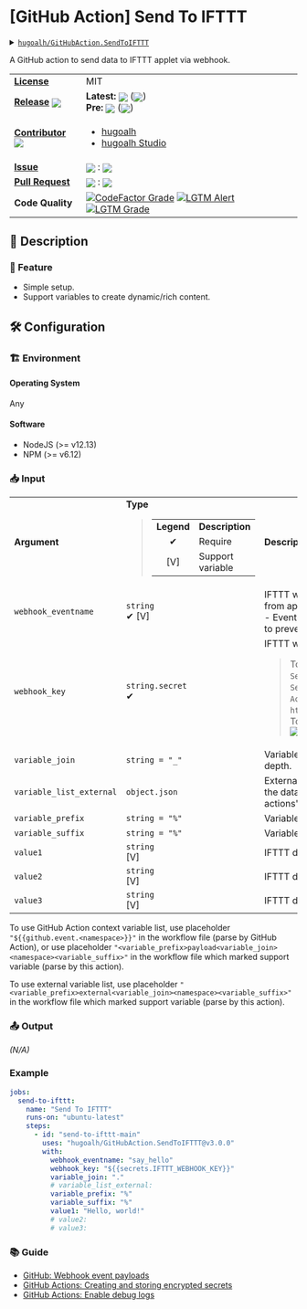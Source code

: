 # \[GitHub Action\] Send To IFTTT

<details>
  <summary><a href="https://github.com/hugoalh/GitHubAction.SendToIFTTT"><code>hugoalh/GitHubAction.SendToIFTTT</code></a></summary>
  <img align="center" alt="GitHub Language Count" src="https://img.shields.io/github/languages/count/hugoalh/GitHubAction.SendToIFTTT?logo=github&logoColor=ffffff&style=flat-square" />
  <img align="center" alt="GitHub Top Langauge" src="https://img.shields.io/github/languages/top/hugoalh/GitHubAction.SendToIFTTT?logo=github&logoColor=ffffff&style=flat-square" />
  <img align="center" alt="GitHub Repo Size" src="https://img.shields.io/github/repo-size/hugoalh/GitHubAction.SendToIFTTT?logo=github&logoColor=ffffff&style=flat-square" />
  <img align="center" alt="GitHub Code Size" src="https://img.shields.io/github/languages/code-size/hugoalh/GitHubAction.SendToIFTTT?logo=github&logoColor=ffffff&style=flat-square" />
  <img align="center" alt="GitHub Watcher" src="https://img.shields.io/github/watchers/hugoalh/GitHubAction.SendToIFTTT?logo=github&logoColor=ffffff&style=flat-square" />
  <img align="center" alt="GitHub Star" src="https://img.shields.io/github/stars/hugoalh/GitHubAction.SendToIFTTT?logo=github&logoColor=ffffff&style=flat-square" />
  <img align="center" alt="GitHub Fork" src="https://img.shields.io/github/forks/hugoalh/GitHubAction.SendToIFTTT?logo=github&logoColor=ffffff&style=flat-square" />
</details>

A GitHub action to send data to IFTTT applet via webhook.

<table>
  <tr>
    <td><a href="./LICENSE.md"><b>License</b></a></td>
    <td>MIT</td>
  </tr>
  <tr>
    <td><a href="https://github.com/hugoalh/GitHubAction.SendToIFTTT/releases"><b>Release</b></a> <img align="center" src="https://img.shields.io/github/downloads/hugoalh/GitHubAction.SendToIFTTT/total?label=%20&style=flat-square" /></td>
    <td>
      <b>Latest:</b> <img align="center" src="https://img.shields.io/github/release/hugoalh/GitHubAction.SendToIFTTT?sort=semver&label=%20&style=flat-square" /> (<img align="center" src="https://img.shields.io/github/release-date/hugoalh/GitHubAction.SendToIFTTT?label=%20&style=flat-square" />)<br />
      <b>Pre:</b> <img align="center" src="https://img.shields.io/github/release/hugoalh/GitHubAction.SendToIFTTT?include_prereleases&sort=semver&label=%20&style=flat-square" /> (<img align="center" src="https://img.shields.io/github/release-date-pre/hugoalh/GitHubAction.SendToIFTTT?label=%20&style=flat-square" />)
    </td>
  </tr>
  <tr>
    <td><a href="https://github.com/hugoalh/GitHubAction.SendToIFTTT/graphs/contributors"><b>Contributor</b></a> <img align="center" src="https://img.shields.io/github/contributors/hugoalh/GitHubAction.SendToIFTTT?label=%20&style=flat-square" /></td>
    <td><ul>
        <li><a href="https://github.com/hugoalh">hugoalh</a></li>
        <li><a href="https://github.com/hugoalh-studio">hugoalh Studio</a></li>
    </ul></td>
  </tr>
  <tr>
    <td><a href="https://github.com/hugoalh/GitHubAction.SendToIFTTT/issues?q=is%3Aissue"><b>Issue</b></a></td>
    <td><img align="center" src="https://img.shields.io/github/issues-raw/hugoalh/GitHubAction.SendToIFTTT?label=%20&style=flat-square" /> : <img align="center" src="https://img.shields.io/github/issues-closed-raw/hugoalh/GitHubAction.SendToIFTTT?label=%20&style=flat-square" /></td>
  </tr>
  <tr>
    <td><a href="https://github.com/hugoalh/GitHubAction.SendToIFTTT/pulls?q=is%3Apr"><b>Pull Request</b></a></td>
    <td><img align="center" src="https://img.shields.io/github/issues-pr-raw/hugoalh/GitHubAction.SendToIFTTT?label=%20&style=flat-square" /> : <img align="center" src="https://img.shields.io/github/issues-pr-closed-raw/hugoalh/GitHubAction.SendToIFTTT?label=%20&style=flat-square" /></td>
  </tr>
  <tr>
    <td><b>Code Quality</b></td>
    <td>
      <a href="https://www.codefactor.io/repository/github/hugoalh/githubaction.sendtoifttt"><img align="center" alt="CodeFactor Grade" src="https://img.shields.io/codefactor/grade/github/hugoalh/GitHubAction.SendToIFTTT?logo=codefactor&logoColor=ffffff&style=flat-square" /></a>
      <a href="https://lgtm.com/projects/g/hugoalh/GitHubAction.SendToIFTTT/alerts"><img align="center" alt="LGTM Alert" src="https://img.shields.io/lgtm/alerts/g/hugoalh/GitHubAction.SendToIFTTT?label=%20&logo=lgtm&logoColor=ffffff&style=flat-square" /></a>
      <a href="https://lgtm.com/projects/g/hugoalh/GitHubAction.SendToIFTTT/context:javascript"><img align="center" alt="LGTM Grade" src="https://img.shields.io/lgtm/grade/javascript/g/hugoalh/GitHubAction.SendToIFTTT?logo=lgtm&logoColor=ffffff&style=flat-square" /></a>
    </td>
  </tr>
</table>

## 📜 Description

### 🌟 Feature

- Simple setup.
- Support variables to create dynamic/rich content.

## 🛠 Configuration

### 🏗 Environment

#### Operating System

Any

#### Software

- NodeJS (>= v12.13)
- NPM (>= v6.12)

### 📥 Input

<table>
  <tr>
    <td><b>Argument</b></td>
    <td>
      <b>Type</b><br />
      <blockquote>
        <table>
          <tr>
            <td align="center"><b>Legend</b></td>
            <td><b>Description</b></td>
          </tr>
          <tr>
            <td align="center">✔</td>
            <td>Require</td>
          </tr>
          <tr>
            <td align="center">[V]</td>
            <td>Support variable</td>
          </tr>
        </table>
      </blockquote>
    </td>
    <td><b>Description</b></td>
  </tr>
  <tr>
    <td><code>webhook_eventname</code></td>
    <td><code>string</code><br />✔ [V]</td>
    <td>IFTTT webhook event name, create from applet "Receive A Web Request - Event Name", keep in lower case to prevent issue.</td>
  </tr>
  <tr>
    <td><code>webhook_key</code></td>
    <td><code>string.secret</code><br />✔</td>
    <td>
      IFTTT webhook key.<br />
      <blockquote>
        To obtain it, click <code>Menu</code> > <code>My Services</code> > <code>Webhooks</code> > <code>Settings</code>, your key is at <code>Account Info</code> > <code>URL</code> and after <code>https://maker.ifttt.com/use/</code>.<br />
        To regenerate it, click <code>Edit</code>.<br />
        <img align="center" src="https://i.imgur.com/ihnqN5B.png" />
      </blockquote>
    </td>
  </tr>
  <tr>
    <td><code>variable_join</code></td>
    <td><code>string = "_"</code></td>
    <td>Variable join if the variable list has depth.</td>
  </tr>
  <tr>
    <td><code>variable_list_external</code></td>
    <td><code>object.json</code></td>
    <td>External variable list that will use in the data. Can import from other actions' output.</td>
  </tr>
  <tr>
    <td><code>variable_prefix</code></td>
    <td><code>string = "%"</code></td>
    <td>Variable prefix.</td>
  </tr>
  <tr>
    <td><code>variable_suffix</code></td>
    <td><code>string = "%"</code></td>
    <td>Variable suffix.</td>
  </tr>
  <tr>
    <td><code>value1</code></td>
    <td><code>string</code><br />[V]</td>
    <td>IFTTT default ingredient namespace.</td>
  </tr>
  <tr>
    <td><code>value2</code></td>
    <td><code>string</code><br />[V]</td>
    <td>IFTTT default ingredient namespace.</td>
  </tr>
  <tr>
    <td><code>value3</code></td>
    <td><code>string</code><br />[V]</td>
    <td>IFTTT default ingredient namespace.</td>
  </tr>
</table>

To use GitHub Action context variable list, use placeholder `"${{github.event.<namespace>}}"` in the workflow file (parse by GitHub Action), or use placeholder `"<variable_prefix>payload<variable_join><namespace><variable_suffix>"` in the workflow file which marked support variable (parse by this action).

To use external variable list, use placeholder `"<variable_prefix>external<variable_join><namespace><variable_suffix>"` in the workflow file which marked support variable (parse by this action).

### 📤 Output

*(N/A)*

### Example

```yml
jobs:
  send-to-ifttt:
    name: "Send To IFTTT"
    runs-on: "ubuntu-latest"
    steps:
      - id: "send-to-ifttt-main"
        uses: "hugoalh/GitHubAction.SendToIFTTT@v3.0.0"
        with:
          webhook_eventname: "say_hello"
          webhook_key: "${{secrets.IFTTT_WEBHOOK_KEY}}"
          variable_join: "."
          # variable_list_external:
          variable_prefix: "%"
          variable_suffix: "%"
          value1: "Hello, world!"
          # value2:
          # value3:
```

### 📚 Guide

- [GitHub: Webhook event payloads](https://docs.github.com/en/developers/webhooks-and-events/webhook-events-and-payloads)
- [GitHub Actions: Creating and storing encrypted secrets](https://docs.github.com/en/actions/configuring-and-managing-workflows/creating-and-storing-encrypted-secrets)
- [GitHub Actions: Enable debug logs](https://github.com/actions/toolkit/blob/main/docs/action-debugging.md#step-debug-logs)
